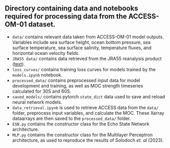 ## Directory containing data and notebooks required for processing data from the ACCESS-OM-01 dataset.

- `data/` contains relevant data taken from ACCESS-OM-01 model outputs. Variables include sea surface height, ocean bottom pressure, sea surface temperature, sea surface salinity, temperature fluxes, and horizontal ocean velocity fields.
- `JRA55 data/` contains data retrieved from the JRA55 reanalysis product ([text](https://jra.kishou.go.jp/JRA-55/index_en.html)).
- `loss_curves/` contains training loss curves for models trained by the `models.ipynb` notebook.
- `processed_data/` contains preprocessed input data for model development and training, as well as MOC strength timeseries calculated for 30S and 60S.
- `saved_models/` contains pytorch `state_dict` data used to save and reload neural network models.
- `data_retrieval.ipynb` is used to retrieve ACCESS data from the `data/` folder, preprocess input variables, and calculate the MOC. These Xarray dataarrays are then saved to the `processed_data/` folder.
- `ESN.py` contains the constructor class for the Echo State Network architecture.
- `MLP.py` contains the constructor class for the Multilayer Perceptron architecture, as used to reproduce the results of Solodoch *et. al* (2023).